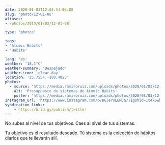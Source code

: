 ```yaml
---
date: 2020-01-03T12:03:54-06:00
slug: 'photo/12-01-08'
aliases:
- /photos/2019/01/03/12-01-08

type: 'photos'

tags:
- 'Atomic Habits'
- 'Habits'

lang: 'es'
weather: '18.1°C'
weather-summary: 'Despejado'
weather-icon: 'clear-day'
location: '25.7554,-100.4023'
photos:
  - source: 'https://media.ramiroruiz.com/uploads/photos/2020/01/03/12-01-08/systems-quote-from-atomic-habits.jpg'
    alt: 'Presupuesto de sistemas de Atomic Habits'
    poster: 'https://media.ramiroruiz.com/uploads/photos/2020/01/03/12-01-08/poster.'
instagram_url: 'https://www.instagram.com/p/B63eP0LBMJG/?igshid=1t4k6whrav8s0'
syndication_links:
    - https://brid.gy/publish/twitter
---
```

No subes al nivel de tus objetivos.  Caes al nivel de tus sistemas.

Tu objetivo es el resultado deseado.  Tú sistema es la colección de hábitos diarios que te llevarán allí.

 